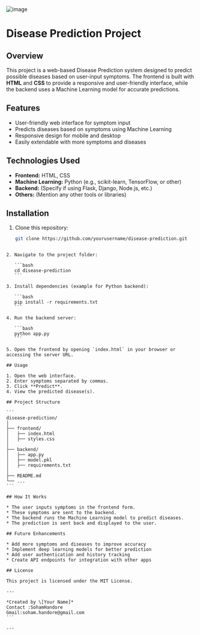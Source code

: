 ![image](https://github.com/user-attachments/assets/e2d8f9c1-7f15-469b-9c15-12749447329e)

# Disease Prediction Project

## Overview
This project is a web-based Disease Prediction system designed to predict possible diseases based on user-input symptoms. The frontend is built with **HTML** and **CSS** to provide a responsive and user-friendly interface, while the backend uses a Machine Learning model for accurate predictions.

## Features
- User-friendly web interface for symptom input
- Predicts diseases based on symptoms using Machine Learning
- Responsive design for mobile and desktop
- Easily extendable with more symptoms and diseases

## Technologies Used
- **Frontend:** HTML, CSS
- **Machine Learning:** Python (e.g., scikit-learn, TensorFlow, or other)
- **Backend:** (Specify if using Flask, Django, Node.js, etc.)
- **Others:** (Mention any other tools or libraries)

## Installation

1. Clone this repository:
   ```bash
   git clone https://github.com/yourusername/disease-prediction.git
````

2. Navigate to the project folder:

   ```bash
   cd disease-prediction
   ```

3. Install dependencies (example for Python backend):

   ```bash
   pip install -r requirements.txt
   ```

4. Run the backend server:

   ```bash
   python app.py
   ```

5. Open the frontend by opening `index.html` in your browser or accessing the server URL.

## Usage

1. Open the web interface.
2. Enter symptoms separated by commas.
3. Click **Predict**.
4. View the predicted disease(s).

## Project Structure

```
disease-prediction/
│
├── frontend/
│   ├── index.html
│   ├── styles.css
│
├── backend/
│   ├── app.py
│   ├── model.pkl
│   ├── requirements.txt
│
├── README.md
└── ...
```

## How It Works

* The user inputs symptoms in the frontend form.
* These symptoms are sent to the backend.
* The backend runs the Machine Learning model to predict diseases.
* The prediction is sent back and displayed to the user.

## Future Enhancements

* Add more symptoms and diseases to improve accuracy
* Implement deep learning models for better prediction
* Add user authentication and history tracking
* Create API endpoints for integration with other apps

## License

This project is licensed under the MIT License.

---

*Created by \[Your Name]*
Contact :SohamHandore 
Gmail:soham.handore@gmail.com
```

---
